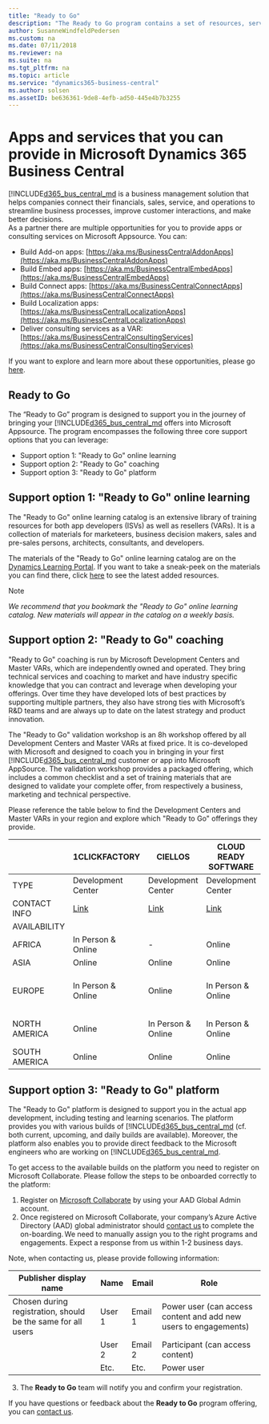 ```yaml
---
title: "Ready to Go"
description: "The Ready to Go program contains a set of resources, services and tools to support Microsoft Dynamics 365 Business Central."
author: SusanneWindfeldPedersen
ms.custom: na
ms.date: 07/11/2018
ms.reviewer: na
ms.suite: na
ms.tgt_pltfrm: na
ms.topic: article
ms.service: "dynamics365-business-central"
ms.author: solsen
ms.assetID: be636361-9de8-4efb-ad50-445e4b7b3255
---
```


# Apps and services that you can provide in Microsoft Dynamics 365 Business Central
[!INCLUDE[d365_bus_central_md](../includes/d365_bus_central_md.md)  is a business management solution that helps companies connect their financials, sales, service, and operations to streamline business processes, improve customer interactions, and make better decisions.  
As a partner there are multiple opportunities for you to provide apps or consulting services on Microsoft Appsource. You can:
- Build Add-on apps: [https://aka.ms/BusinessCentralAddonApps](https://aka.ms/BusinessCentralAddonApps)
- Build Embed apps: [https://aka.ms/BusinessCentralEmbedApps](https://aka.ms/BusinessCentralEmbedApps)
- Build Connect apps: [https://aka.ms/BusinessCentralConnectApps](https://aka.ms/BusinessCentralConnectApps)
- Build Localization apps: [https://aka.ms/BusinessCentralLocalizationApps](https://aka.ms/BusinessCentralLocalizationApps) 
- Deliver consulting services as a VAR: [https://aka.ms/BusinessCentralConsultingServices](https://aka.ms/BusinessCentralConsultingServices)

If you want to explore and learn more about these opportunities, please go [here](http://aka.ms/BusinessCentralApps).

## Ready to Go
The “Ready to Go” program is designed to support you in the journey of bringing your [!INCLUDE[d365_bus_central_md](../includes/d365_bus_central_md.md) offers into Microsoft Appsource. The program encompasses the following three core support options that you can leverage:

- Support option 1: "Ready to Go" online learning
- Support option 2: "Ready to Go" coaching
- Support option 3: "Ready to Go" platform

## Support option 1: "Ready to Go" online learning
The "Ready to Go" online learning catalog is an extensive 
library of training resources for both app developers (ISVs) as well as resellers (VARs). It is a collection of materials for marketeers, business decision makers, sales and pre-sales persons, architects, consultants, and developers. 

The materials of the "Ready to Go" online learning catalog are on the [Dynamics Learning Portal](https://aka.ms/ReadyToGoOnlineLearning). If you want to take a sneak-peek on the materials you can find there, click [here](https://go.microsoft.com/fwlink/?linkid=2002101) to see the latest added resources.  

> [!NOTE]  
> *We recommend that you bookmark the "Ready to Go" online learning catalog. New materials will appear in the catalog on a weekly basis.*

## Support option 2: "Ready to Go" coaching
"Ready to Go" coaching is run by Microsoft Development Centers and Master VARs, which are independently owned and operated. They bring technical services and coaching to market and have industry specific knowledge that you can contract and leverage when developing your offerings. Over time they have developed lots of best practices by supporting multiple partners, they also have strong ties with Microsoft’s R&D teams and are always up to date on the latest strategy and product innovation.

The "Ready to Go" validation workshop is an 8h workshop offered by all Development Centers and Master VARs at fixed price. It is co-developed with Microsoft and designed to coach you in bringing in your first [!INCLUDE[d365_bus_central_md](../includes/d365_bus_central_md.md) customer or app into Microsoft AppSource. The validation workshop provides a packaged offering, which includes a common checklist and a set of training materials that are designed to validate your complete offer, from respectively a business, marketing and technical perspective. 

Please reference the table below to find the Development Centers and Master VARs in your region and explore which "Ready to Go" offerings they provide.


|    |   1CLICKFACTORY                     |CIELLOS|CLOUD READY SOFTWARE|INNOVA CONSULTING|QBS GROUP|VELOSIO|
|------|---------------------------|-----|----|---|---|---|
|TYPE|Development Center|Development Center|Development Center|Development Center|Master VAR|Master VAR| 
|CONTACT INFO |[Link](https://www.1clickfactory.com/readytogo/) |[Link](http://www.ciellos.com/ready-to-go)|[Link](http://www.cloud-ready-software.com/readytogo)|[Link](http://www.innovaconsulting.es/en/readytogo/)|[Link](https://www.qbsgroup.com/service/app-pealing-workshop/)|[Link](https://www.velosio.com/readytogo/)|
|AVAILABILITY| ||||||
|AFRICA|In Person & Online|-|Online|-|-|-|
|ASIA|Online|Online|Online|-|-|-|
|EUROPE|In Person & Online|Online|In Person & Online|In Person & Online|In Person & Online|-|
|NORTH AMERICA|Online|In Person & Online|In Person & Online|-|-|In Person & Online|
|SOUTH AMERICA|Online|Online|Online|In Person & Online|-|-|

## Support option 3: "Ready to Go" platform
The "Ready to Go" platform is designed to support you in the actual app development, including testing and learning scenarios. The platform provides you with various builds of [!INCLUDE[d365_bus_central_md](../includes/d365_bus_central_md.md) (cf. both current, upcoming, and daily builds are available). Moreover, the platform also enables you to provide direct feedback to the Microsoft engineers who are working on [!INCLUDE[d365_bus_central_md](../includes/d365_bus_central_md.md). 

To get access to the available builds on the platform you need to register on Microsoft Collaborate. Please follow the steps to be onboarded correctly to the platform:

1. Register on [Microsoft Collaborate](http://aka.ms/Collaborate) by using your AAD Global Admin account.
2. Once registered on Microsoft Collaborate, your company’s Azure Active Directory (AAD) global administrator should [contact us](mailto:dyn365bep@microsoft.com) to complete the on-boarding. We need to manually assign you to the right programs and engagements. Expect a response from us within 1-2 business days.

Note, when contacting us, please provide following information:  

|Publisher display name|Name|Email|Role |
|----------------------|----|-----|-----|
|Chosen during registration, should be the same for all users|User 1|Email 1|Power user (can access content and add new users to engagements)| 
||User 2|Email 2 |Participant (can access content)| 
||Etc.|Etc.|Power user| 

3. The **Ready to Go** team will notify you and confirm your registration.

If you have questions or feedback about the **Ready to Go** program offering, you can [contact us](mailto:dyn365bep@microsoft.com). 


